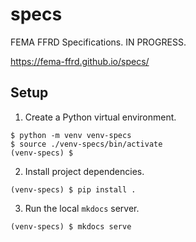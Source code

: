 # specs
FEMA FFRD Specifications. IN PROGRESS.

https://fema-ffrd.github.io/specs/

## Setup
1. Create a Python virtual environment.
```
$ python -m venv venv-specs
$ source ./venv-specs/bin/activate
(venv-specs) $
```
2. Install project dependencies.
```
(venv-specs) $ pip install .
```
3. Run the local `mkdocs` server.
```
(venv-specs) $ mkdocs serve
```
